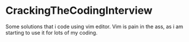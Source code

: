 # CrackingTheCodingInterview
Some solutions that i code using vim editor. Vim is pain in the ass, as i am starting to use it for lots of my coding.
